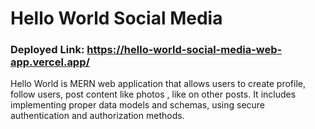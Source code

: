 # Hello World Social Media

### Deployed Link: https://hello-world-social-media-web-app.vercel.app/

Hello World is MERN web application that allows users to create profile, follow users, post content like photos , like on other posts. It includes implementing proper data models and schemas, using secure authentication and authorization methods.
